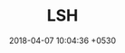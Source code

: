 ---
layout: post
title:  "LSH "
date:   2018-04-07 10:04:36 +0530
categories: DataScience Python Pandas
---